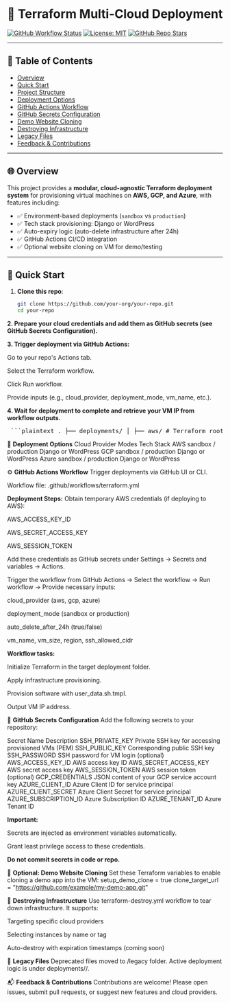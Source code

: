 # 🧾 Terraform Multi-Cloud Deployment

[![GitHub Workflow Status](https://img.shields.io/github/actions/workflow/status/your-org/your-repo/terraform.yml?branch=main&label=CI/CD&logo=github)](https://github.com/your-org/your-repo/actions/workflows/terraform.yml)
[![License: MIT](https://img.shields.io/badge/license-MIT-green.svg)](LICENSE)
[![GitHub Repo Stars](https://img.shields.io/github/stars/your-org/your-repo?style=social)](https://github.com/your-org/your-repo/stargazers)

---

## 📌 Table of Contents

- [Overview](#-overview)  
- [Quick Start](#-quick-start)  
- [Project Structure](#-project-structure)  
- [Deployment Options](#-deployment-options)  
- [GitHub Actions Workflow](#-github-actions-workflow)  
- [GitHub Secrets Configuration](#-github-secrets-configuration)  
- [Demo Website Cloning](#-optional-demo-website-cloning)  
- [Destroying Infrastructure](#-destroying-infrastructure)  
- [Legacy Files](#-legacy-files)  
- [Feedback & Contributions](#-feedback--contributions)  

---

## 🌐 Overview

This project provides a **modular, cloud-agnostic Terraform deployment system** for provisioning virtual machines on **AWS, GCP, and Azure**, with features including:

- ✅ Environment-based deployments (`sandbox` vs `production`)  
- ✅ Tech stack provisioning: Django or WordPress  
- ✅ Auto-expiry logic (auto-delete infrastructure after 24h)  
- ✅ GitHub Actions CI/CD integration  
- ✅ Optional website cloning on VM for demo/testing  

---

## 🚀 Quick Start

1. **Clone this repo**:

   ```bash
   git clone https://github.com/your-org/your-repo.git
   cd your-repo

**2. Prepare your cloud credentials and add them as GitHub secrets (see GitHub Secrets Configuration).**

**3. Trigger deployment via GitHub Actions:**

Go to your repo's Actions tab.

Select the Terraform workflow.

Click Run workflow.

Provide inputs (e.g., cloud_provider, deployment_mode, vm_name, etc.).

**4. Wait for deployment to complete and retrieve your VM IP from workflow outputs.**


<pre> ```plaintext . ├── deployments/ │ ├── aws/ # Terraform root module for AWS │ ├── gcp/ # Terraform root module for GCP │ └── azure/ # Terraform root module for Azure ├── modules/ │ ├── aws/ # Reusable AWS module │ ├── gcp/ # Reusable GCP module │ ├── azure/ # Reusable Azure module │ └── security_groups/ ├── templates/ │ └── user_data.sh.tmpl # Cloud-init bootstrap template ├── scripts/ │ ├── install-django.sh │ ├── install-wordpress.sh │ └── install-clgi.sh ├── .github/workflows/ │ └── terraform.yml # GitHub Actions workflow for deployment ├── legacy/ │ ├── main.tf # 🛑 Deprecated root entry point │ ├── variables.tf │ ├── provider.tf │ ├── outputs.tf │ └── terraform.tfvars └── README.md ``` </pre>



🚀 **Deployment Options**
Cloud Provider	Modes	Tech Stack
AWS	sandbox / production	Django or WordPress
GCP	sandbox / production	Django or WordPress
Azure	sandbox / production	Django or WordPress

⚙️ **GitHub Actions Workflow**
Trigger deployments via GitHub UI or CLI.

Workflow file: .github/workflows/terraform.yml

**Deployment Steps:**
Obtain temporary AWS credentials (if deploying to AWS):

AWS_ACCESS_KEY_ID

AWS_SECRET_ACCESS_KEY

AWS_SESSION_TOKEN

Add these credentials as GitHub secrets under Settings → Secrets and variables → Actions.

Trigger the workflow from GitHub Actions → Select the workflow → Run workflow → Provide necessary inputs:

cloud_provider (aws, gcp, azure)

deployment_mode (sandbox or production)

auto_delete_after_24h (true/false)

vm_name, vm_size, region, ssh_allowed_cidr

**Workflow tasks:**

Initialize Terraform in the target deployment folder.

Apply infrastructure provisioning.

Provision software with user_data.sh.tmpl.

Output VM IP address.

🔐 **GitHub Secrets Configuration**
Add the following secrets to your repository:

Secret Name	Description
SSH_PRIVATE_KEY	Private SSH key for accessing provisioned VMs (PEM)
SSH_PUBLIC_KEY	Corresponding public SSH key
SSH_PASSWORD	SSH password for VM login (optional)
AWS_ACCESS_KEY_ID	AWS access key ID
AWS_SECRET_ACCESS_KEY	AWS secret access key
AWS_SESSION_TOKEN	AWS session token (optional)
GCP_CREDENTIALS	JSON content of your GCP service account key
AZURE_CLIENT_ID	Azure Client ID for service principal
AZURE_CLIENT_SECRET	Azure Client Secret for service principal
AZURE_SUBSCRIPTION_ID	Azure Subscription ID
AZURE_TENANT_ID	Azure Tenant ID

**Important:**

Secrets are injected as environment variables automatically.

Grant least privilege access to these credentials.

**Do not commit secrets in code or repo.**

🧩 **Optional: Demo Website Cloning**
Set these Terraform variables to enable cloning a demo app into the VM:
setup_demo_clone = true
clone_target_url = "https://github.com/example/my-demo-app.git"

🧨 **Destroying Infrastructure**
Use terraform-destroy.yml workflow to tear down infrastructure. It supports:

Targeting specific cloud providers

Selecting instances by name or tag

Auto-destroy with expiration timestamps (coming soon)

🧹 **Legacy Files**
Deprecated files moved to /legacy folder. Active deployment logic is under deployments/<cloud>/.

📬 **Feedback & Contributions**
Contributions are welcome! Please open issues, submit pull requests, or suggest new features and cloud providers.



